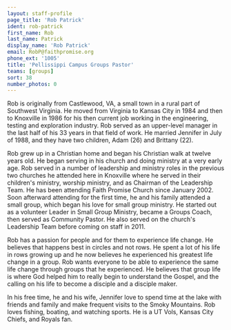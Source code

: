 ```yaml
---
layout: staff-profile
page_title: 'Rob Patrick'
ident: rob-patrick
first_name: Rob
last_name: Patrick
display_name: 'Rob Patrick'
email: RobP@faithpromise.org
phone_ext: '1005'
title: 'Pellissippi Campus Groups Pastor'
teams: [groups]
sort: 38
number_photos: 0
---
```


Rob is originally from Castlewood, VA, a small town in a rural part of Southwest Virginia. He moved from Virginia to Kansas City in 1984 and then to Knoxville in 1986 for his then current job working in the engineering, testing and exploration industry. Rob served as an upper-level manager in the last half of his 33 years in that field of work. He married Jennifer in July of 1988, and they have two children, Adam (26) and Brittany (22).

Rob grew up in a Christian home and began his Christian walk at twelve years old. He began serving in his church and doing ministry at a very early age. Rob served in a number of leadership and ministry roles in the previous two churches he attended here in Knoxville where he served in their children's ministry, worship ministry, and as Chairman of the Leadership Team. He has been attending Faith Promise Church since January 2002. Soon afterward attending for the first time, he and his family attended a small group, which began his love for small group ministry. He started out as a volunteer Leader in Small Group Ministry, became a Groups Coach, then served as Community Pastor. He also served on the church's Leadership Team before coming on staff in 2011.

Rob has a passion for people and for them to experience life change. He believes that happens best in circles and not rows. He spent a lot of his life in rows growing up and he now believes he experienced his greatest life change in a group. Rob wants everyone to be able to experience the same life change through groups that he experienced. He believes that group life is where God helped him to really begin to understand the Gospel, and the calling on his life to become a disciple and a disciple maker.

In his free time, he and his wife, Jennifer love to spend time at the lake with friends and family and make frequent visits to the Smoky Mountains. Rob loves fishing, boating, and watching sports. He is a UT Vols, Kansas City Chiefs, and Royals fan.
